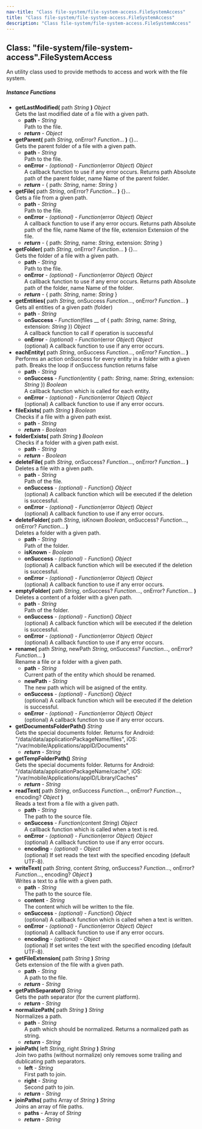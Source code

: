 ```yaml
---
nav-title: "Class file-system/file-system-access.FileSystemAccess"
title: "Class file-system/file-system-access.FileSystemAccess"
description: "Class file-system/file-system-access.FileSystemAccess"
---
```

## Class: "file-system/file-system-access".FileSystemAccess  
An utility class used to provide methods to access and work with the file system.

##### Instance Functions
 - **getLastModified(** path _String_ **)** _Object_  
     Gets the last modified date of a file with a given path.
   - **path** - _String_  
     Path to the file.
   - _**return**_ - _Object_
 - **getParent(** path _String_, onError? _Function_... **)** {}...  
     Gets the parent folder of a file with a given path.
   - **path** - _String_  
     Path to the file.
   - **onError** - _(optional)_ - _Function_(error _Object_) _Object_  
     A callback function to use if any error occurs.
Returns path Absolute path of the parent folder, name Name of the parent folder.
   - _**return**_ - { path: _String_, name: _String_ }
 - **getFile(** path _String_, onError? _Function_... **)** {}...  
     Gets a file from a given path.
   - **path** - _String_  
     Path to the file.
   - **onError** - _(optional)_ - _Function_(error _Object_) _Object_  
     A callback function to use if any error occurs.
Returns path Absolute path of the file, name Name of the file, extension Extension of the file.
   - _**return**_ - { path: _String_, name: _String_, extension: _String_ }
 - **getFolder(** path _String_, onError? _Function_... **)** {}...  
     Gets the folder of a file with a given path.
   - **path** - _String_  
     Path to the file.
   - **onError** - _(optional)_ - _Function_(error _Object_) _Object_  
     A callback function to use if any error occurs.
Returns path Absolute path of the folder, name Name of the folder.
   - _**return**_ - { path: _String_, name: _String_ }
 - **getEntities(** path _String_, onSuccess _Function_..., onError? _Function_... **)**  
     Gets all entities of a given path (folder)
   - **path** - _String_
   - **onSuccess** - _Function_(files __ of { path: _String_, name: _String_, extension: _String_ }) _Object_  
     A callback function to call if operation is successful
   - **onError** - _(optional)_ - _Function_(error _Object_) _Object_  
     (optional) A callback function to use if any error occurs.
 - **eachEntity(** path _String_, onSuccess _Function_..., onError? _Function_... **)**  
     Performs an action onSuccess for every entity in a folder with a given path.
Breaks the loop if onSuccess function returns false
   - **path** - _String_
   - **onSuccess** - _Function_(entity { path: _String_, name: _String_, extension: _String_ }) _Boolean_  
     A callback function which is called for each entity.
   - **onError** - _(optional)_ - _Function_(error _Object_) _Object_  
     (optional) A callback function to use if any error occurs.
 - **fileExists(** path _String_ **)** _Boolean_  
     Checks if a file with a given path exist.
   - **path** - _String_
   - _**return**_ - _Boolean_
 - **folderExists(** path _String_ **)** _Boolean_  
     Checks if a folder with a given path exist.
   - **path** - _String_
   - _**return**_ - _Boolean_
 - **deleteFile(** path _String_, onSuccess? _Function_..., onError? _Function_... **)**  
     Deletes a file with a given path.
   - **path** - _String_  
     Path of the file.
   - **onSuccess** - _(optional)_ - _Function_() _Object_  
     (optional) A callback function which will be executed if the deletion is successful.
   - **onError** - _(optional)_ - _Function_(error _Object_) _Object_  
     (optional) A callback function to use if any error occurs.
 - **deleteFolder(** path _String_, isKnown _Boolean_, onSuccess? _Function_..., onError? _Function_... **)**  
     Deletes a folder with a given path.
   - **path** - _String_  
     Path of the folder.
   - **isKnown** - _Boolean_
   - **onSuccess** - _(optional)_ - _Function_() _Object_  
     (optional) A callback function which will be executed if the deletion is successful.
   - **onError** - _(optional)_ - _Function_(error _Object_) _Object_  
     (optional) A callback function to use if any error occurs.
 - **emptyFolder(** path _String_, onSuccess? _Function_..., onError? _Function_... **)**  
     Deletes a content of a folder with a given path.
   - **path** - _String_  
     Path of the folder.
   - **onSuccess** - _(optional)_ - _Function_() _Object_  
     (optional) A callback function which will be executed if the deletion is successful.
   - **onError** - _(optional)_ - _Function_(error _Object_) _Object_  
     (optional) A callback function to use if any error occurs.
 - **rename(** path _String_, newPath _String_, onSuccess? _Function_..., onError? _Function_... **)**  
     Rename a file or a folder with a given path.
   - **path** - _String_  
     Current path of the entity which should be renamed.
   - **newPath** - _String_  
     The new path which will be asigned of the entity.
   - **onSuccess** - _(optional)_ - _Function_() _Object_  
     (optional) A callback function which will be executed if the deletion is successful.
   - **onError** - _(optional)_ - _Function_(error _Object_) _Object_  
     (optional) A callback function to use if any error occurs.
 - **getDocumentsFolderPath()** _String_  
     Gets the special documents folder.
Returns for Android: "/data/data/applicationPackageName/files", iOS: "/var/mobile/Applications/appID/Documents"
   - _**return**_ - _String_
 - **getTempFolderPath()** _String_  
     Gets the special documents folder.
Returns for Android: "/data/data/applicationPackageName/cache", iOS: "/var/mobile/Applications/appID/Library/Caches"
   - _**return**_ - _String_
 - **readText(** path _String_, onSuccess _Function_..., onError? _Function_..., encoding? _Object_ **)**  
     Reads a text from a file with a given path.
   - **path** - _String_  
     The path to the source file.
   - **onSuccess** - _Function_(content _String_) _Object_  
     A callback function which is called when a text is red.
   - **onError** - _(optional)_ - _Function_(error _Object_) _Object_  
     (optional) A callback function to use if any error occurs.
   - **encoding** - _(optional)_ - _Object_  
     (optional) If set reads the text with the specified encoding (default UTF-8).
 - **writeText(** path _String_, content _String_, onSuccess? _Function_..., onError? _Function_..., encoding? _Object_ **)**  
     Writes a text to a file with a given path.
   - **path** - _String_  
     The path to the source file.
   - **content** - _String_  
     The content which will be written to the file.
   - **onSuccess** - _(optional)_ - _Function_() _Object_  
     (optional) A callback function which is called when a text is written.
   - **onError** - _(optional)_ - _Function_(error _Object_) _Object_  
     (optional) A callback function to use if any error occurs.
   - **encoding** - _(optional)_ - _Object_  
     (optional) If set writes the text with the specified encoding (default UTF-8).
 - **getFileExtension(** path _String_ **)** _String_  
     Gets extension of the file with a given path.
   - **path** - _String_  
     A path to the file.
   - _**return**_ - _String_
 - **getPathSeparator()** _String_  
     Gets the path separator (for the current platform).
   - _**return**_ - _String_
 - **normalizePath(** path _String_ **)** _String_  
     Normalizes a path.
   - **path** - _String_  
     A path which should be normalized.
Returns a normalized path as string.
   - _**return**_ - _String_
 - **joinPath(** left _String_, right _String_ **)** _String_  
     Join two paths (without normalize) only removes some trailing and dublicating path separators.
   - **left** - _String_  
     First path to join.
   - **right** - _String_  
     Second path to join.
   - _**return**_ - _String_
 - **joinPaths(** paths Array of _String_ **)** _String_  
     Joins an array of file paths.
   - **paths** - Array of _String_
   - _**return**_ - _String_